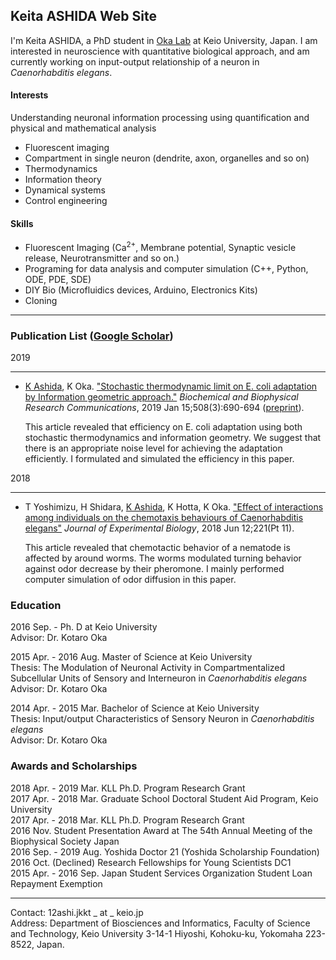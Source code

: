 ## Keita ASHIDA Web Site
I'm Keita ASHIDA, a PhD student in [Oka Lab](https://www.bpni.bio.keio.ac.jp/) at Keio University, Japan.
I am interested in neuroscience with quantitative biological approach, and am currently working on input-output relationship of a neuron in _Caenorhabditis elegans_.

#### Interests
Understanding neuronal information processing using quantification and physical and mathematical analysis
* Fluorescent imaging
* Compartment in single neuron (dendrite, axon, organelles and so on)
* Thermodynamics
* Information theory
* Dynamical systems
* Control engineering

#### Skills
* Fluorescent Imaging (Ca<sup>2+</sup>, Membrane potential, Synaptic vesicle release, Neurotransmitter and so on.)
* Programing for data analysis and computer simulation (C++, Python, ODE, PDE, SDE)
* DIY Bio (Microfluidics devices, Arduino, Electronics Kits)
* Cloning  

***

### Publication List ([Google Scholar](https://scholar.google.co.jp/citations?user=kmW0CqgAAAAJ&hl=ja&oi=sra))
2019  

---

* <u>K Ashida</u>, K Oka. 
  ["Stochastic thermodynamic limit on E. coli adaptation by Information geometric approach."](https://www.sciencedirect.com/science/article/pii/S0006291X18325415)
  _Biochemical and Biophysical Research Communications_, 2019 Jan 15;508(3):690-694 ([preprint](https://arxiv.org/abs/1805.10733)).  

  This article revealed that efficiency on E. coli adaptation using both stochastic thermodynamics and information geometry.
  We suggest that there is an appropriate noise level for achieving the adaptation efficiently.
  I formulated and simulated the efficiency in this paper.

2018  

---

* T Yoshimizu, H Shidara, <u>K Ashida</u>, K Hotta, K Oka. 
  ["Effect of interactions among individuals on the chemotaxis behaviours of Caenorhabditis elegans"](http://jeb.biologists.org/content/221/11/jeb182790) 
  _Journal of Experimental Biology_, 2018 Jun 12;221(Pt 11).  

  This article revealed that chemotactic behavior of a nematode is affected by around worms.
  The worms modulated turning behavior against odor decrease by their pheromone.
  I mainly performed computer simulation of odor diffusion in this paper.

### Education
2016 Sep. - Ph. D at Keio University  
Advisor: Dr. Kotaro Oka

2015 Apr. - 2016 Aug. Master of Science at Keio University  
Thesis: The Modulation of Neuronal Activity in Compartmentalized Subcellular Units of Sensory and Interneuron in _Caenorhabditis elegans_  
Advisor: Dr. Kotaro Oka

2014 Apr. - 2015 Mar. Bachelor of Science at Keio University  
Thesis: Input/output Characteristics of Sensory Neuron in _Caenorhabditis elegans_  
Advisor: Dr. Kotaro Oka

### Awards and Scholarships
2018 Apr. - 2019 Mar. KLL Ph.D. Program Research Grant  
2017 Apr. - 2018 Mar. Graduate School Doctoral Student Aid Program, Keio University  
2017 Apr. - 2018 Mar. KLL Ph.D. Program Research Grant  
2016 Nov. Student Presentation Award at The 54th Annual Meeting of the Biophysical Society Japan  
2016 Sep. - 2019 Aug. Yoshida Doctor 21 (Yoshida Scholarship Foundation)  
2016 Oct. (Declined) Research Fellowships for Young Scientists DC1  
2015 Apr. - 2016 Sep. Japan Student Services Organization Student Loan Repayment Exemption  

***

Contact: 12ashi.jkkt _ at _ keio.jp  
Address: Department of Biosciences and Informatics,
Faculty of Science and Technology, Keio University
3-14-1 Hiyoshi, Kohoku-ku, Yokomaha 223-8522, Japan.
